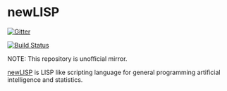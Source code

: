 newLISP
=======

[![Gitter](https://badges.gitter.im/Join%20Chat.svg)](https://gitter.im/kosh04/newlisp?utm_source=badge&utm_medium=badge&utm_campaign=pr-badge&utm_content=badge)

[![Build Status](https://travis-ci.org/kosh04/newlisp.svg)](https://travis-ci.org/kosh04/newlisp)

NOTE: This repository is unofficial mirror.

[newLISP](http://newlisp.org) is LISP like scripting language
for general programming artificial intelligence and statistics.
